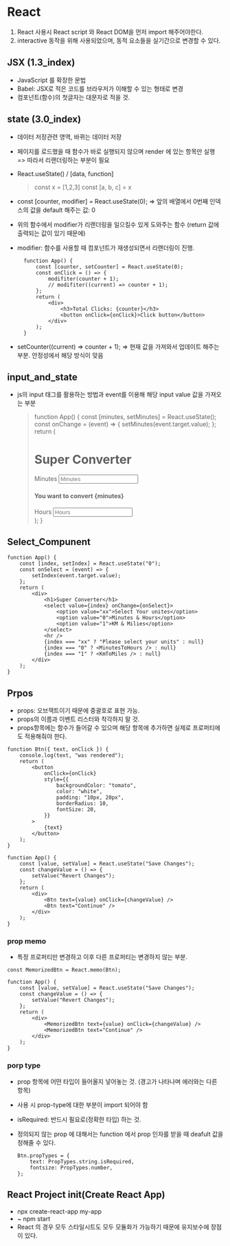 # React

1. React 사용시 React script 와 React DOM을 먼저 import 해주어야한다.
2. interactive 동작을 위해 사용되었으며, 동적 요소들을 실기간으로 변경할 수 있다.

## JSX (1.3_index)

-   JavaScript 를 확장한 문법
-   Babel: JSX로 적은 코드를 브라우저가 이해할 수 있는 형태로 변경
-   컴포넌트(함수)의 첫글자는 대문자로 적을 것.

## state (3.0_index)

-   데이터 저장관련 영역, 바뀌는 데이터 저장
-   페이지를 로드했을 때 함수가 바로 실행되지 않으며 render 에 있는 항목만 실행 => 따라서 리랜더링하는 부분이 필요
-   React.useState() / [data, function]

    > const x = [1,2,3]
    > const [a, b, c] = x

-   const [counter, modifier] = React.useState(0); => 앞의 배열에서 0번째 인덱스의 값을 default 해주는 값: 0
-   위의 함수에서 modifier가 리랜더링을 일으킬수 있게 도와주는 함수 (return 값에 출력되는 값이 있기 때문에)
-   modifier: 함수를 사용할 때 컴포넌트가 재생성되면서 리랜더링이 진행.

    >

          function App() {
              const [counter, setCounter] = React.useState(0);
              const onClick = () => {
                  modifiter(counter + 1);
                  // modifiter((current) => counter + 1);
              };
              return (
                  <div>
                      <h3>Total Clicks: {counter}</h3>
                      <button onClick={onClick}>Click button</button>
                  </div>
              );
          }

-   setCounter((current) => counter + 1); => 현재 값을 가져와서 업데이트 해주는 부분. 안정성에서 해당 방식이 맞음

## input_and_state

-   js의 input 태그를 활용하는 방법과 event를 이용해 해당 input value 값을 가져오는 부분
    > function App() {
        const [minutes, setMinutes] = React.useState();
        const onChange = (event) => {
            setMinutes(event.target.value);
        };
        return (
            <div>
                <h1 className="hi">Super Converter</h1>
                <label htmlFor="minutes">Minutes</label>
                <input value={minutes} id="minutes" placeholder="Minutes" type="number" onChange={onChange} />
                <h4>You want to convert {minutes} </h4>
                <label htmlFor="hours">Hours</label>
                <input id="hour" placeholder="Hours" type="number" />
            </div>
        );
    }

## Select_Compunent

>

    function App() {
        const [index, setIndex] = React.useState("0");
        const onSelect = (event) => {
            setIndex(event.target.value);
        };
        return (
            <div>
                <h1>Super Converter</h1>
                <select value={index} onChange={onSelect}>
                    <option value="xx">Select Your unites</option>
                    <option value="0">Minutes & Hours</option>
                    <option value="1">KM & Milies</option>
                </select>
                <hr />
                {index === "xx" ? "Please select your units" : null}
                {index === "0" ? <MinutesToHours /> : null}
                {index === "1" ? <KmToMiles /> : null}
            </div>
        );
    }

## Prpos

-   props: 오브잭트이기 때문에 중괄호로 표현 가능.
-   props의 이름과 이벤트 리스터와 착각하지 말 것.
-   props항목에는 함수가 들어갈 수 있으며 해당 항목에 추가하면 실제로 프로퍼티에도 적용해줘야 한다.

>

    function Btn({ text, onClick }) {
        console.log(text, "was rendered");
        return (
            <button
                onClick={onClick}
                style={{
                    backgroundColor: "tomato",
                    color: "white",
                    padding: "10px, 20px",
                    borderRadius: 10,
                    fontSize: 20,
                }}
            >
                {text}
            </button>
        );
    }

    function App() {
        const [value, setValue] = React.useState("Save Changes");
        const changeValue = () => {
            setValue("Revert Changes");
        };
        return (
            <div>
                <Btn text={value} onClick={changeValue} />
                <Btn text="Continue" />
            </div>
        );
    }

### prop memo

-   특정 프로퍼티만 변경하고 이후 다른 프로퍼티는 변경하지 않는 부분.

>

    const MemorizedBtn = React.memo(Btn);

    function App() {
        const [value, setValue] = React.useState("Save Changes");
        const changeValue = () => {
            setValue("Revert Changes");
        };
        return (
            <div>
                <MemorizedBtn text={value} onClick={changeValue} />
                <MemorizedBtn text="Continue" />
            </div>
        );
    }

### porp type

-   prop 항목에 어떤 타입이 들어올지 넣어놓는 것. (경고가 나타나며 에러와는 다른 항목)
-   사용 시 prop-type에 대한 부분이 import 되어야 함
-   isRequired: 반드시 필요로(정확한 타입) 하는 것.
-   정의되지 않는 prop 에 대해서는 function 에서 prop 인자를 받을 때 deafult 값을 정해줄 수 있다.

    >

        Btn.propTypes = {
            text: PropTypes.string.isRequired,
            fontsize: PropTypes.number,
        };

## React Project init(Create React App)

-   npx create-react-app my-app
-   ~ npm start
-   React 의 경우 모두 스타일시트도 모두 모듈화가 가능하기 때문에 유지보수에 장점이 있다.
